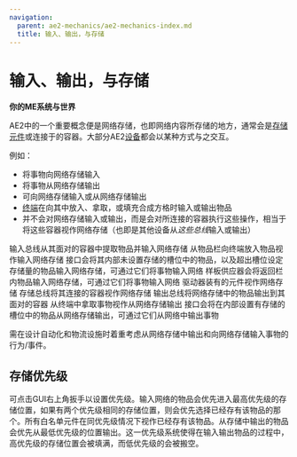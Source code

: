 ```yaml
---
navigation:
  parent: ae2-mechanics/ae2-mechanics-index.md
  title: 输入、输出，与存储
---
```


# 输入、输出，与存储

**你的ME系统与世界**

AE2中的一个重要概念便是网络存储，也即网络内容所存储的地方，通常会是[存储元件](../items-blocks-machines/storage_cells.md)或连接于<ItemLink id="storage_bus" />的容器。大部分AE2[设备](devices.md)都会以某种方式与之交互。

例如：

*   <ItemLink id="import_bus" />将事物向网络存储输入
*   <ItemLink id="export_bus" />将事物从网络存储输出
*   <ItemLink id="interface" />可向网络存储输入或从网络存储输出
*   [终端](../items-blocks-machines/terminals.md)在向其中放入、拿取，或填充合成方格时输入或输出物品
*   <ItemLink id="storage_bus" />并不会对网络存储输入或输出，而是会对所连接的容器执行这些操作，相当于将这些容器视作网络存储（也即是其他设备从*这些总线*输入或输出）

<GameScene zoom="4" interactive={true}>
  <ImportStructure src="../assets/assemblies/import_export_storage.snbt" />

  <BoxAnnotation color="#dddddd" min="8 1 1" max="9 1.3 2">
        输入总线从其面对的容器中提取物品并输入网络存储
  </BoxAnnotation>

  <BoxAnnotation color="#dddddd" min="8 2 1" max="9 3 1.3">
        从物品栏向终端放入物品视作输入网络存储
  </BoxAnnotation>

  <BoxAnnotation color="#dddddd" min="7 0 1" max="8 1 2">
        接口会将其内部未设置存储的槽位中的物品，以及超出槽位设定存储量的物品输入网络存储，可通过它们将事物输入网络
  </BoxAnnotation>

  <BoxAnnotation color="#dddddd" min="6 0 1" max="7 1 2">
        样板供应器会将返回栏内物品输入网络存储，可通过它们将事物输入网络
  </BoxAnnotation>

  <BoxAnnotation color="#dddddd" min="4 1 1" max="5 2 2">
        驱动器装有的元件视作网络存储
  </BoxAnnotation>

  <BoxAnnotation color="#dddddd" min="3 1 1" max="4 1.3 2">
        存储总线将其连接的容器视作网络存储
  </BoxAnnotation>

  <BoxAnnotation color="#dddddd" min="1 1 1" max="2 1.3 2">
        输出总线将网络存储中的物品输出到其面对的容器
  </BoxAnnotation>

  <BoxAnnotation color="#dddddd" min="1 2 1" max="2 3 1.3">
        从终端中拿取事物视作从网络存储输出
  </BoxAnnotation>

  <BoxAnnotation color="#dddddd" min="0 1 1" max="1 2 2">
        接口会将在内部设置有存储的槽位中的物品从网络存储输出，可通过它们从网络中输出事物
  </BoxAnnotation>

  <IsometricCamera yaw="195" pitch="30" />
</GameScene>

需在设计自动化和物流设施时着重考虑从网络存储中输出和向网络存储输入事物的行为/事件。

## 存储优先级

可点击GUI右上角扳手以设置优先级。输入网络的物品会优先进入最高优先级的存储位置，如果有两个优先级相同的存储位置，则会优先选择已经存有该物品的那个。所有白名单元件在同优先级情况下视作已经存有该物品。从存储中输出的物品会优先从最低优先级的位置输出。这一优先级系统使得在输入输出物品的过程中，高优先级的存储位置会被填满，而低优先级的会被搬空。